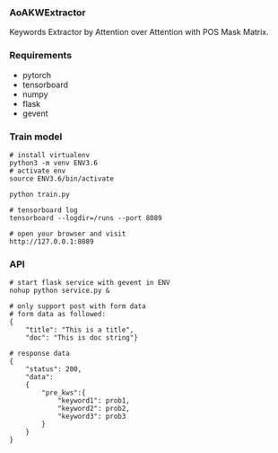 ### AoAKWExtractor

Keywords Extractor by Attention over Attention with POS Mask Matrix.

### Requirements
+ pytorch
+ tensorboard
+ numpy
+ flask
+ gevent

### Train model
```
# install virtualenv
python3 -m venv ENV3.6
# activate env
source ENV3.6/bin/activate

python train.py

# tensorboard log
tensorboard --logdir=/runs --port 8089

# open your browser and visit
http://127.0.0.1:8089
```

### API
```
# start flask service with gevent in ENV
nohup python service.py &

# only support post with form data
# form data as followed:
{
    "title": "This is a title",
    "doc": "This is doc string"}

# response data
{
    "status": 200,
    "data":
    {
        "pre_kws":{
            "keyword1": prob1,
            "keyword2": prob2,
            "keyword3": prob3
        }
    }
}
```


